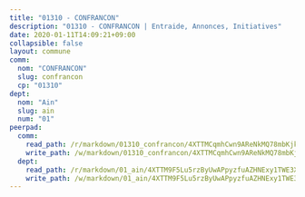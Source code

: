 ```yaml
---
title: "01310 - CONFRANCON"
description: "01310 - CONFRANCON | Entraide, Annonces, Initiatives"
date: 2020-01-11T14:09:21+09:00
collapsible: false
layout: commune
comm:
  nom: "CONFRANCON"
  slug: confrancon
  cp: "01310"
dept:
  nom: "Ain"
  slug: ain
  num: "01"
peerpad:
  comm:
    read_path: /r/markdown/01310_confrancon/4XTTMCqmhCwn9AReNkMQ78mbKjkeP4DNfMsgkZhTCwr6s9uCS
    write_path: /w/markdown/01310_confrancon/4XTTMCqmhCwn9AReNkMQ78mbKjkeP4DNfMsgkZhTCwr6s9uCS-K3TgUAzcCaRJ46BXfvjZz1yjh7FtXzXeaaAZ9HPU2WuzEJMag8E72X1nBR1c2BotgYTVThqnRkiXsYxDK6fLzjvwWWAkrRksw9qVKcuM6DruqcPKHqaU4nEt7dfEhu7hmoysiQe2
  dept:
    read_path: /r/markdown/01_ain/4XTTM9F5Lu5rzByUwAPpyzfuAZHNExy1TWE3X3wiTrPFfiAJr
    write_path: /w/markdown/01_ain/4XTTM9F5Lu5rzByUwAPpyzfuAZHNExy1TWE3X3wiTrPFfiAJr-K3TgUnxzeFoJA4CB58vXNvKXURJneTNZHUsypAQGicGiZu7AS2sPbjspGpj7s3MmMv58YhkLaSUMQMHaiKAfoMv6wF36Urxbqqh8MmnXpnKkbVhnAishABEkMRAiyAt8GGJ1Jer2
---
```


